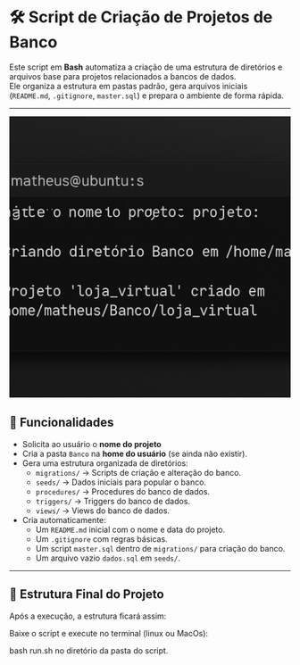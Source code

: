 # 🛠️ Script de Criação de Projetos de Banco

Este script em **Bash** automatiza a criação de uma estrutura de diretórios e arquivos base para projetos relacionados a bancos de dados.  
Ele organiza a estrutura em pastas padrão, gera arquivos iniciais (`README.md`, `.gitignore`, `master.sql`) e prepara o ambiente de forma rápida.

---


<img alt="Logo - Rocketseat" src="github/exemplo.png" />


## 🚀 Funcionalidades

- Solicita ao usuário o **nome do projeto**
- Cria a pasta `Banco` na **home do usuário** (se ainda não existir).
- Gera uma estrutura organizada de diretórios:
  - `migrations/` → Scripts de criação e alteração do banco.    
  - `seeds/` → Dados iniciais para popular o banco.  
  - `procedures/` → Procedures do banco de dados.  
  - `triggers/` → Triggers do banco de dados.  
  - `views/` → Views do banco de dados.
- Cria automaticamente:
  - Um `README.md` inicial com o nome e data do projeto.  
  - Um `.gitignore` com regras básicas.  
  - Um script `master.sql` dentro de `migrations/` para criação do banco.  
  - Um arquivo vazio `dados.sql` em `seeds/`.

---

## 📂 Estrutura Final do Projeto

Após a execução, a estrutura ficará assim:

Baixe o script e execute no terminal (linux ou MacOs):

bash run.sh no diretório da pasta do script.